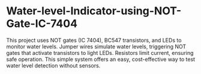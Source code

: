 # Water-level-Indicator-using-NOT-Gate-IC-7404
This project uses NOT gates (IC 7404), BC547 transistors, and LEDs to monitor water levels. Jumper wires simulate water levels, triggering NOT gates that activate transistors to light LEDs. Resistors limit current, ensuring safe operation. This simple system offers an easy, cost-effective way to test water level detection without sensors.
